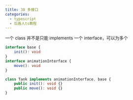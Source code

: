 ```yaml
---
title: 38 多接口
categories:
  - typescript
  - 后盾人ts教程
---
```


一个 class 并不是只能 implements 一个 interface，可以为多个

```typescript
interface base {
	init(): void
}
interface animationInterface {
	move(): void
}

class Tank implements animationInterface, base {
	public init(): void {}
	public move(): void {}
}
```
